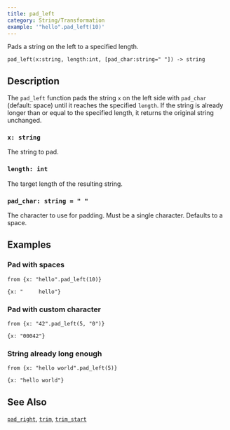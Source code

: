 ```yaml
---
title: pad_left
category: String/Transformation
example: '"hello".pad_left(10)'
---
```


Pads a string on the left to a specified length.

```tql
pad_left(x:string, length:int, [pad_char:string=" "]) -> string
```

## Description

The `pad_left` function pads the string `x` on the left side with `pad_char` 
(default: space) until it reaches the specified `length`. If the string is 
already longer than or equal to the specified length, it returns the original 
string unchanged.

### `x: string`

The string to pad.

### `length: int`

The target length of the resulting string.

### `pad_char: string = " "`

The character to use for padding. Must be a single character. Defaults to a space.

## Examples

### Pad with spaces

```tql
from {x: "hello".pad_left(10)}
```

```tql
{x: "     hello"}
```

### Pad with custom character

```tql
from {x: "42".pad_left(5, "0")}
```

```tql
{x: "00042"}
```

### String already long enough

```tql
from {x: "hello world".pad_left(5)}
```

```tql
{x: "hello world"}
```

## See Also

[`pad_right`](/reference/functions/pad_right),
[`trim`](/reference/functions/trim),
[`trim_start`](/reference/functions/trim_start)
